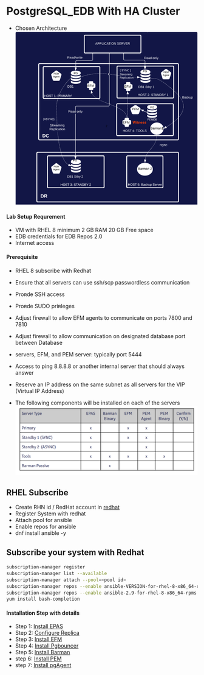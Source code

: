 # PostgreSQL_EDB With HA Cluster 

- Chosen Architecture
![Architecture](ss/prereq_arch.png)

#### Lab Setup Requrement 
- VM with RHEL 8 minimum 2 GB RAM 20 GB Free space 
- EDB credentials for EDB Repos 2.0
- Internet access 

#### Prerequisite
- RHEL 8 subscribe with Redhat 
- Ensure that all servers can use ssh/scp passwordless communication
- Proʀde SSH access
- Proʀde SUDO priʀleges
- Adjust firewall to allow EFM agents to communicate on ports 7800 and 7810
- Adjust firewall to allow communication on designated database port between Database
- servers, EFM, and PEM server: typically port 5444
- Access to ping 8.8.8.8 or another internal server that should always answer
- Reserve an IP address on the same subnet as all servers for the VIP (Virtual IP Address)

- The following components will be installed on each of the servers
![Components](ss/prereq1.png)


## RHEL Subscribe

-   Create RHN id / RedHat account in [redhat](https://www.redhat.com/)
-   Register System with redhat
-   Attach pool for ansible
-   Enable repos for ansible
-   dnf install ansible -y

## Subscribe your system with Redhat
```sh
subscription-manager register
subscription-manager list --available
subscription-manager attach --pool=<pool id>
subscription-manager repos --enable ansible-VERSION-for-rhel-8-x86_64-rpms
subscription-manager repos --enable ansible-2.9-for-rhel-8-x86_64-rpms
yum install bash-completion
```

#### Installation Step with details 
- Step 1: [Install EPAS](https://github.com/oralinnet/PostgreSQL_EDB/blob/main/Install/Install_EPAS.md)
- Step 2: [Configure Replica](https://github.com/oralinnet/PostgreSQL_EDB/blob/main/Install/EPAS_Replica.md)
- Step 3: [Install EFM](https://github.com/oralinnet/PostgreSQL_EDB/blob/main/Install/EFM_Install.md)
- Step 4: [Install Pgbouncer](https://github.com/oralinnet/PostgreSQL_EDB/blob/main/Install/EDB_Pgbouncer_Install.md)
- Step 5: [Install Barman](https://github.com/oralinnet/PostgreSQL_EDB/blob/main/Install/Barman_install.md)
- step 6: [Install PEM](https://github.com/oralinnet/PostgreSQL_EDB/blob/main/Install/EDB_PEM_Install.md)
- step 7: [Install pgAgent](https://github.com/oralinnet/PostgreSQL_EDB/blob/main/Install/Install_pgAgent.md)

